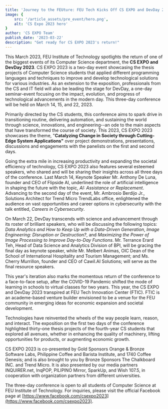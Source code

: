```yaml
---
title: 'Journey to the FEUture: FEU Tech Kicks Off CS EXPO and DevDay 2023 Featuring Innovations in Technology'
image: {
    src: '/article_assets/pre_event/hero.png',
    alt: 'CS Expo 2023 hero'
}
author: 'CS EXPO Team'
publish_date: '2023-03-22'
description: "Get ready for CS EXPO 2023's return!"
---
```

This March 2023, FEU Institute of Technology spotlights the return of
one of the biggest events of its Computer Science department, the **CS
EXPO and DevDay 2023**. CS EXPO 2023 is a two-day event showcasing the
thesis projects of Computer Science students that applied different
programming languages and techniques to improve and develop
technological solutions for various industries. As an extension to the
exposition, professionals from the CS and IT field will also be leading
the stage for DevDay, a one-day seminar-event focusing on the impact,
evolution, and progress of technological advancements in the modern day.
This three-day conference will be held on March 14, 15, and 22, 2023.

Primarily directed by the CS students, this conference aims to spark
drive in transitioning routine, delivering automation, and sustaining
the world through science, innovations, and engineering--an ode to the
main aspects that have transformed the course of society. This 2023, CS
EXPO 2023 showcases the theme, "**Catalyzing Change in Society through
Cutting-Edge System Applications"** over project demonstrations,
presentations, discussions and engagements with the panelists on the
first and second days.

Going the extra mile in increasing productivity and expanding the
societal efficiency of technology, CS EXPO 2023 also features several
esteemed speakers, who shared and will be sharing their insights across
all three days of the conference. Last March 14, Keynote Speaker Mr.
Anthony De Luna, founder and CEO of Flipside AI, underlined the role of
artificial intelligence in shaping the future with the topic, *AI:
Assistance or Replacement*. Advancing to the second day of the event,
Mr. Ambrosio Berdijo Jr., Solutions Architect for Trend Micro TrendLabs
office, enlightened the audience on vast opportunities and career
options in cybersecurity with the talk entitled, *Careers in
Cybersecurity*.

On March 22, DevDay transcends with science and advancement through its
roster of brilliant speakers, who will be discussing the following
topics: *Data Analytics and How to Keep Up with a Data-Driven
Generation*, *Image Engineering: Disruption or Destruction?*, and
*Maximizing the Power of Image Processing to Improve Day-to-Day
Functions*. Mr. Terrance Erard Teh, Head of Data Science and Analytics
Division of BPI, will be gracing the final day as keynote speaker, while
Mr. Melbert Animas, OIC Dean of the School of International Hospitality
and Tourism Management; and Ms. Cherry Murrillon, founder and CEO of
Cawil.AI Solutions; will serve as the final resource speakers.

This year's iteration also marks the momentous return of the conference
to a face-to-face setup, after the COVID-19 Pandemic shifted the mode of
learning in schools to virtual classes for two years. This year, the CS
EXPO and DevDay 2023 transpired at FEU Tech Innovation Center (FTIC).
FTIC is an academe-based venture builder envisioned to be a venue for
the FEU community in emerging ideas for economic expansion and societal
development.

Technologies have reinvented the wheels of the way people learn, reason,
and interact. The exposition on the first two days of the conference
highlighted thirty-one thesis projects of the fourth-year CS students
that explored all avenues, whether in enhancing the quality of
machinery, lifting opportunities for products, or augmenting economic
growth.

CS EXPO 2023 is co-presented by Gold Sponsors Orange & Bronze Software 
Labs, Philippine Coffee and Barista Institute, and 1740 Coffee Genesis; 
and is also brought to you by Bronze Sponsors The Chalkboard INC. and 
Trend Micro. It is also presented by our media partners INQUIRER.net, 
InqPOP, PILIPINO Mirror, SparkUp, and Wish 107.5, in cooperation with 
organization partners from different universities.

The three-day conference is open to all students of Computer Science at
FEU Institute of Technology. For inquiries, please visit the official
Facebook page at
[https://www.facebook.com/csexpo2023](https://www.facebook.com/csexpo2023).